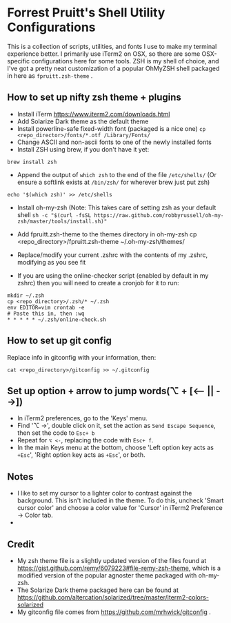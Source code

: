 # Forrest Pruitt's Shell Utility Configurations
This is a collection of scripts, utilities, and fonts I use to make my terminal experience better. I primarily use iTerm2 on OSX, so there are some OSX-specific configurations here for some tools. ZSH is my shell of choice, and I've got a pretty neat customization of a popular OhMyZSH shell packaged in here as `fpruitt.zsh-theme` . 

## How to set up nifty zsh theme + plugins
* Install iTerm
https://www.iterm2.com/downloads.html
* Add Solarize Dark theme as the default theme
* Install powerline-safe fixed-width font (packaged is a nice one)
` cp <repo_director>/fonts/*.otf /Library/Fonts/ `
* Change ASCII and non-ascii fonts to one of the newly installed fonts
* Install ZSH using brew, if you don't have it yet:
```
brew install zsh
```
* Append the output of `which zsh` to the end of the file `/etc/shells/` (Or ensure a softlink exists at `/bin/zsh/` for wherever brew just put zsh)
```
echo '$(which zsh)' >> /etc/shells
```
* Install oh-my-zsh (Note: This takes care of setting zsh as your default shell
`sh -c "$(curl -fsSL https://raw.github.com/robbyrussell/oh-my-zsh/master/tools/install.sh)"`

* Add fpruitt.zsh-theme to the themes directory in oh-my-zsh
cp <repo_directory>/fpruitt.zsh-theme ~/.oh-my-zsh/themes/

* Replace/modify your current .zshrc with the contents of my .zshrc, modifying as you see fit

* If you are using the online-checker script (enabled by default in my zshrc) then you will need to create a cronjob for it to run:
```
mkdir ~/.zsh
cp <repo_directory>/.zsh/* ~/.zsh
env EDITOR=vim crontab -e
# Paste this in, then :wq 
* * * * * ~/.zsh/online-check.sh
```

## How to set up git config
Replace info in gitconfig with your information, then:
```
cat <repo_directory>/gitconfig >> ~/.gitconfig
```

## Set up option + arrow to jump words(⌥  + [<-- || -->]) 
* In iTerm2 preferences, go to the 'Keys' menu.
* Find '⌥  ->', double click on it, set the action as `Send Escape Sequence`, then set the code to `Esc+ b`
* Repeat for `⌥ <-`, replacing the code with `Esc+ f`.
* In the main Keys menu at the bottom, choose 'Left option key acts as `+Esc`', 'Right option key acts as `+Esc`', or both.

## Notes
* I like to set my cursor to a lighter color to contrast against the background. This isn't included in the theme. To do this, uncheck 'Smart cursor color' and choose a color value for 'Cursor' in iTerm2 Preference -> Color tab.
* 

## Credit
* My zsh theme file is a slightly updated version of the files found at https://gist.github.com/remy/6079223#file-remy-zsh-theme, which is a modified version of the popular agnoster theme packaged with oh-my-zsh. 
* The Solarize Dark theme packaged here can be found at https://github.com/altercation/solarized/tree/master/iterm2-colors-solarized
* My gitconfig file comes from https://github.com/mrhwick/gitconfig . 
